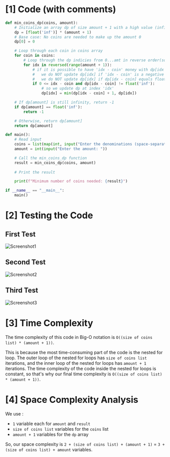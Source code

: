 # [1] Code (with comments)
```python
def min_coins_dp(coins, amount):
    # Initialize an array dp of size amount + 1 with a high value (infinity)
    dp = [float('inf')] * (amount + 1)
    # Base case: No coins are needed to make up the amount 0
    dp[0] = 0

    # Loop through each coin in coins array
    for coin in coins:
        # Loop through the dp indicies from 0...amt in reverse order(so that we don't reuse any coin), where the index idx represents money
        for idx in reversed(range(amount + 1)): 
            # if it is possible to have 'idx - coin' money with dp[idx - coin] coins, then we can make 'idx' money with dp[idx - coin] + 1 coins
            #   we do NOT update dp[idx] if 'idx - coin' is a negative value, because we cannot have a negative amount of money
            #   we do NOT update dp[idx] if dp[idx - coin] equals float('inf'), because it is NOT currently possible to make 'idx - coin' money with any amount of coins
            if 0 <= idx - coin and dp[idx - coin] != float('inf'): 
                # so we update dp at index 'idx'
                dp[idx] = min(dp[idx - coin] + 1, dp[idx])

    # If dp[amount] is still infinity, return -1
    if dp[amount] == float('inf'):
        return -1

    # Otherwise, return dp[amount]
    return dp[amount]

def main():
    # Read input
    coins = list(map(int, input("Enter the denominations (space-separated): ").split()))
    amount = int(input("Enter the amount: "))

    # Call the min_coins_dp function
    result = min_coins_dp(coins, amount)
    
    # Print the result

    print(f"Minimum number of coins needed: {result}")

if __name__ == "__main__":
    main()
```

# [2] Testing the Code
## First Test
![Screenshot1](https://github.com/user-attachments/assets/9e862429-8ff6-4ec9-b4e0-bcf0478524cc)
## Second Test
![Screenshot2](https://github.com/user-attachments/assets/d56be87a-2ea1-46e0-a43d-7dbc3c95f8ea)
## Third Test
![Screenshot3](https://github.com/user-attachments/assets/73e4989b-37e5-4667-a29b-ab82fe3da679)


# [3] Time Complexity
The time complexity of this code in Big-O notation is `O((size of coins list) * (amount + 1))`.

This is because the most time-consuming part of the code is the nested for loop. The outer loop of the nested for loops has `size of coins list` iterations, and the inner loop of the nested for loops has `amount + 1` iterations. The time complexity of the code inside the nested for loops is constant, so that's why our final time complexity is `O((size of coins list) * (amount + 1))`. 

# [4] Space Complexity Analysis
We use :
- `1` variable each for `amount` and `result`
- `size of coins list` variables for the `coins` list
- `amount + 1` variables for the `dp` array

So, our space complexity is `2 + (size of coins list) + (amount + 1)` = `3 + (size of coins list) + amount` variables.
